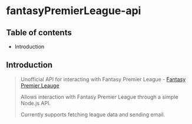# fantasyPremierLeague-api

## Table of contents

* Introduction

## Introduction

> Unofficial API for interacting with Fantasy Premier League - [Fantasy Premier Leauge](https://fantasy.premierleague.com/ 'Play Fantasy Premier League')
>
> Allows interaction with Fantasy Premier League through a simple Node.js API.
>
> Currently supports fetching league data and sending email.